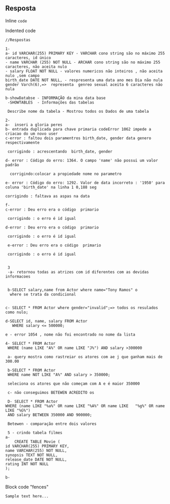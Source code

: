 ## Resposta

Inline `code`

Indented code

    //Respostas
    
    1-
    a- id VARCHAR(255) PRIMARY KEY - VARCHAR cono string são no máximo 255 caracteres, id único
    - name VARCHAR (255) NOT NULL - ARCHAR cono string são no máximo 255 caracteres, não aceita nulo
    - salary FLOAT NOT NULL - valores numericos não inteiros , não aceita nulo ,sem campo
    birth_date DATE NOT NULL, - respresenta uma data ano mes Dia não nula 
    gender Varch(6),=>  representa  genreo sexual aceita 6 caracteres não nula

    b-showDatabse - INFORMAÇÃO da mina data base 
     -SHOWTABLES  - Informações das tabelas

     Describe nome da tabela - Mostrou todos os Dados de uma tabela
    
    2-
    a-  inseri a gloria peres 
    b- entrada duplicada para chave primaria codeError 1062 impede a criacao do um novo user
    c-error : faltou dois paramentros birth_date, gender data genero respectivamente

     corrigindo : acrescentando  birth_date, gender
    
    d- error : Código do erro: 1364. O campo 'name' não possui um valor padrão
       
      corrigindo:colocar a propiedade nome no parametro 

    e- error : Código do erro: 1292. Valor de data incorreto : '1950' para        coluna 'birth_date' na linha 1 0,188 seg 

    corrigindo : faltava as aspas na data 

    f- 
    c-error : Deu erro era o código  primario 

     corrigindo : o erro é id igual

    d-error : Deu erro era o código  primario 

     corrigindo : o erro é id igual

     e-error : Deu erro era o código  primario 

     corrigindo : o erro é id igual


     3
     -a- retornou todas as atrizes com id diferentes com as devidas informacoes


     b-SELECT salary,name from Actor where name="Tony Ramos" o 
      where se trata da condicional
    
    
    c- SELECT * FROM Actor where gender="invalid";=> todos os resulados como nulo;

    d-SELECT id, name, salary FROM Actor
       WHERE salary <= 500000;
     
    e - error 1054 , nome não foi encontrado no nome da lista

    4- SELECT * FROM Actor
     WHERE (name LIKE "A%" OR name LIKE "J%") AND salary >300000
     
     a- query mostra como rastreiar os atores com ae j que ganham mais de 300.00

     b-SELECT * FROM Actor
     WHERE name NOT LIKE "A%" AND salary > 350000;

     seleciona os atores que não começam com A e é maior 350000

     c- não conseguimos BETEWEN ACREDITO os

     D- SELECT * FROM Actor
    WHERE (name LIKE "%a%" OR name LIKE "%A%" OR name LIKE   "%g%" OR name LIKE "%G%") 
     AND salary BETWEEN 350000 AND 900000;

     Betewen - comparação entre dois valores

     5 - crindo tabela filmes 
    a-    
        CREATE TABLE Movie (
	id VARCHAR(255) PRIMARY KEY,
	name VARCHAR(255) NOT NULL, 
	synopsis TEXT NOT NULL, 
	release_date DATE NOT NULL,
	rating INT NOT NULL
    );

    b- 





Block code "fences"

```
Sample text here...
```

